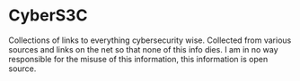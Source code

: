 # CyberS3C
Collections of links to everything cybersecurity wise. Collected from various sources and links on the net so that none of this info dies. I am in no way responsible for the misuse of this information, this information is open source. 
